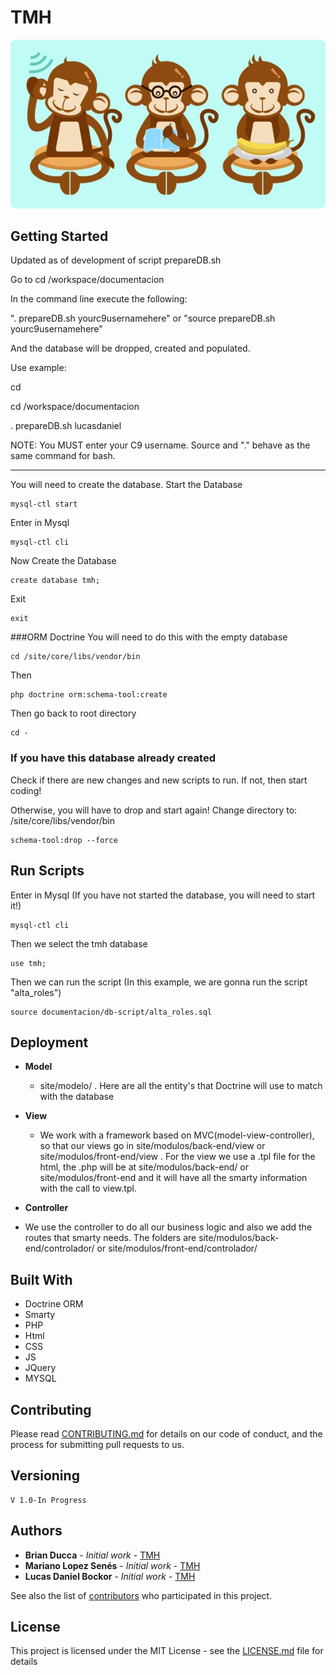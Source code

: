 # TMH 
![alt tag](https://github.com/lkdml/UTN_PPS_2016/blob/master/documentacion/front-mockups/tmhReadmeLogo.jpg)

## Getting Started

Updated as of development of script prepareDB.sh

Go to cd /workspace/documentacion

In the command line execute the following:

". prepareDB.sh yourc9usernamehere"
or
"source prepareDB.sh yourc9usernamehere"

And the database will be dropped, created and populated.

Use example:

cd

cd /workspace/documentacion

. prepareDB.sh lucasdaniel

NOTE: You MUST enter your C9 username. Source and "." behave as the same command for bash.


__________________


You will need to create the database. 
Start the Database
```
mysql-ctl start
```
Enter in Mysql
```
mysql-ctl cli
```
Now Create the Database
```
create database tmh;
```
Exit
```
exit
```
###ORM Doctrine
You will need to do this with the empty database
```
cd /site/core/libs/vendor/bin
```
Then
```
php doctrine orm:schema-tool:create
```
Then go back to root directory
```
cd -
```
### If you have this database already created
Check if there are new changes and new scripts to run. If not, then start coding!

Otherwise, you will have to drop and start again! Change directory to: /site/core/libs/vendor/bin
```
schema-tool:drop --force
```

## Run Scripts
Enter in Mysql (If you have not started the database, you will need to start it!)
```
mysql-ctl cli
```
Then we select the tmh database
```
use tmh;
```
Then we can run the script (In this example, we are gonna run the script "alta_roles")
```
source documentacion/db-script/alta_roles.sql
```

## Deployment

* **Model**

  * site/modelo/ . Here are all the entity's that Doctrine will use to match with the database
  
* **View**

  * We work with a framework based on MVC(model-view-controller), so that our views go in site/modulos/back-end/view or site/modulos/front-end/view . For the view we use a .tpl file for the html, the .php will be at site/modulos/back-end/ or site/modulos/front-end and it will have all the smarty information with the call to view.tpl.
  
* **Controller**
 * We use the controller to do all our business logic and also we add the routes that smarty needs. The folders are site/modulos/back-end/controlador/ or site/modulos/front-end/controlador/

## Built With

* Doctrine ORM
* Smarty 
* PHP
* Html
* CSS
* JS
* JQuery
* MYSQL

## Contributing

Please read [CONTRIBUTING.md](CONTRIBUTING.md) for details on our code of conduct, and the process for submitting pull requests to us.

## Versioning
    
    V 1.0-In Progress

## Authors

* **Brian Ducca** - *Initial work* - [TMH](https://github.com/brianducca)
* **Mariano Lopez Senés** - *Initial work* - [TMH](https://github.com/lkdml)
* **Lucas Daniel Bockor** - *Initial work* - [TMH](https://github.com/LucasDaniel77)

See also the list of [contributors](https://github.com/lkdml/UTN_PPS_2016/graphs/contributors) who participated in this project.

## License

This project is licensed under the MIT License - see the [LICENSE.md](LICENSE.md) file for details
